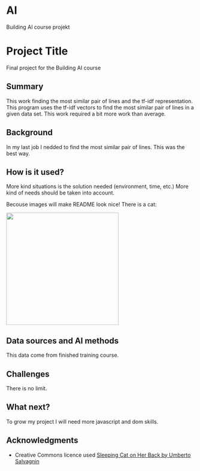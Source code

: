 # AI
Building AI course projekt
<!-- This is the markdown template for the final project of the Building AI course, 
created by Reaktor Innovations and University of Helsinki. 
Copy the template, paste it to your GitHub README and edit! -->

# Project Title

Final project for the Building AI course

## Summary

This work finding the most similar pair of lines and the tf-idf representation.
This program uses the tf-idf vectors to find the most similar pair of lines in a given data set. 
This work required a bit more work than average. 


## Background

In my last job I nedded to find the most similar pair of lines. This was the best way.

## How is it used?

More kind situations is the solution needed (environment, time, etc.) More kind of needs should be taken into account.

Becouse images will make README look nice! There is a cat:

<img src="https://upload.wikimedia.org/wikipedia/commons/5/5e/Sleeping_cat_on_her_back.jpg" width="300">

## Data sources and AI methods

This data come from finished training course. 

## Challenges

There is no limit.

## What next?

To grow my project I will need more javascript and dom skills.


## Acknowledgments

* Creative Commons licence used [Sleeping Cat on Her Back by Umberto Salvagnin](https://commons.wikimedia.org/wiki/File:Sleeping_cat_on_her_back.jpg#filelinks)
